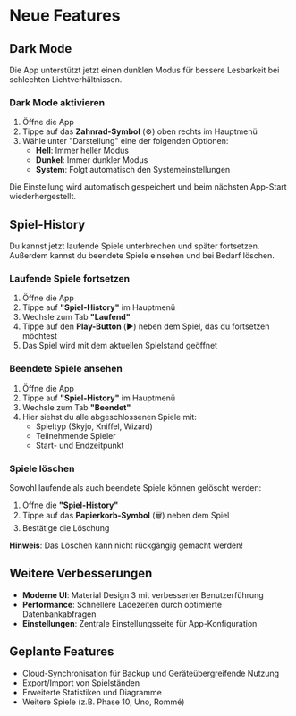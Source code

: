 # Neue Features

## Dark Mode

Die App unterstützt jetzt einen dunklen Modus für bessere Lesbarkeit bei schlechten Lichtverhältnissen.

### Dark Mode aktivieren

1. Öffne die App
2. Tippe auf das **Zahnrad-Symbol** (⚙️) oben rechts im Hauptmenü
3. Wähle unter "Darstellung" eine der folgenden Optionen:
   - **Hell**: Immer heller Modus
   - **Dunkel**: Immer dunkler Modus
   - **System**: Folgt automatisch den Systemeinstellungen

Die Einstellung wird automatisch gespeichert und beim nächsten App-Start wiederhergestellt.

## Spiel-History

Du kannst jetzt laufende Spiele unterbrechen und später fortsetzen. Außerdem kannst du beendete Spiele einsehen und bei Bedarf löschen.

### Laufende Spiele fortsetzen

1. Öffne die App
2. Tippe auf **"Spiel-History"** im Hauptmenü
3. Wechsle zum Tab **"Laufend"**
4. Tippe auf den **Play-Button** (▶️) neben dem Spiel, das du fortsetzen möchtest
5. Das Spiel wird mit dem aktuellen Spielstand geöffnet

### Beendete Spiele ansehen

1. Öffne die App
2. Tippe auf **"Spiel-History"** im Hauptmenü
3. Wechsle zum Tab **"Beendet"**
4. Hier siehst du alle abgeschlossenen Spiele mit:
   - Spieltyp (Skyjo, Kniffel, Wizard)
   - Teilnehmende Spieler
   - Start- und Endzeitpunkt

### Spiele löschen

Sowohl laufende als auch beendete Spiele können gelöscht werden:

1. Öffne die **"Spiel-History"**
2. Tippe auf das **Papierkorb-Symbol** (🗑️) neben dem Spiel
3. Bestätige die Löschung

**Hinweis**: Das Löschen kann nicht rückgängig gemacht werden!

## Weitere Verbesserungen

- **Moderne UI**: Material Design 3 mit verbesserter Benutzerführung
- **Performance**: Schnellere Ladezeiten durch optimierte Datenbankabfragen
- **Einstellungen**: Zentrale Einstellungsseite für App-Konfiguration

## Geplante Features

- Cloud-Synchronisation für Backup und Geräteübergreifende Nutzung
- Export/Import von Spielständen
- Erweiterte Statistiken und Diagramme
- Weitere Spiele (z.B. Phase 10, Uno, Rommé)
